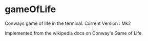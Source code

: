 # gameOfLife
Conways game of life in the terminal.
Current Version : Mk2

Implemented from the wikipedia docs on Conway's Game of Life. 

